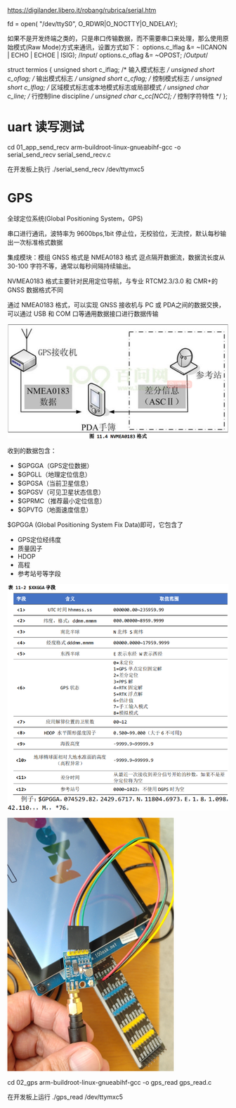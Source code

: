 <!--
 * @Author: Clark
 * @Email: haixuanwoTxh@gmail.com
 * @Date: 2024-09-08 15:38:02
 * @LastEditors: Clark
 * @LastEditTime: 2024-09-08 16:34:16
 * @Description: file content
-->

https://digilander.libero.it/robang/rubrica/serial.htm


fd = open( "/dev/ttyS0", O_RDWR|O_NOCTTY|O_NDELAY);


如果不是开发终端之类的，只是串口传输数据，而不需要串口来处理，那么使用原始模式(Raw Mode)方式来通讯，设置方式如下：
options.c_lflag  &= ~(ICANON | ECHO | ECHOE | ISIG);  /*Input*/
options.c_oflag  &= ~OPOST;   /*Output*/


struct termios
{
  unsigned short c_iflag;   /* 输入模式标志 */
  unsigned short c_oflag;   /* 输出模式标志 */
  unsigned short c_cflag;   /* 控制模式标志 */
  unsigned short c_lflag;   /* 区域模式标志或本地模式标志或局部模式 */
  unsigned char c_line;     /* 行控制line discipline */
  unsigned char c_cc[NCC];  /* 控制字符特性 */
};


# uart 读写测试
cd 01_app_send_recv
arm-buildroot-linux-gnueabihf-gcc -o serial_send_recv serial_send_recv.c

在开发板上执行
./serial_send_recv /dev/ttymxc5



# GPS
全球定位系统(Global Positioning System，GPS)

串口进行通讯，波特率为 9600bps,1bit 停止位，无校验位，无流控，默认每秒输出一次标准格式数据

集成模块：模组
GNSS 格式是 NMEA0183 格式
逗点隔开数据流，数据流长度从 30-100 字符不等，通常以每秒间隔持续输出。

NVMEA0183 格式主要针对民用定位导航，与专业 RTCM2.3/3.0 和 CMR+的GNSS 数据格式不同

通过 NMEA0183 格式，可以实现 GNSS 接收机与 PC 或 PDA之间的数据交换，可以通过 USB 和 COM 口等通用数据接口进行数据传输



![RUNOOB 图标](img/NVMEA0183格式.png "RUNOOB")

收到的数据包含：
- $GPGGA（GPS定位数据）
- $GPGLL（地理定位信息）
- $GPGSA（当前卫星信息）
- $GPGSV（可见卫星状态信息）
- $GPRMC（推荐最小定位信息）
- $GPVTG（地面速度信息）


$GPGGA (Global Positioning System Fix Data)即可，它包含了
- GPS定位经纬度
- 质量因子
- HDOP
- 高程
- 参考站号等字段






![RUNOOB 图标](img/GPGGA.jpg "RUNOOB")

![RUNOOB 图标](img/gps.png "RUNOOB")




cd 02_gps
arm-buildroot-linux-gnueabihf-gcc -o gps_read gps_read.c

在开发板上运行
./gps_read /dev/ttymxc5

